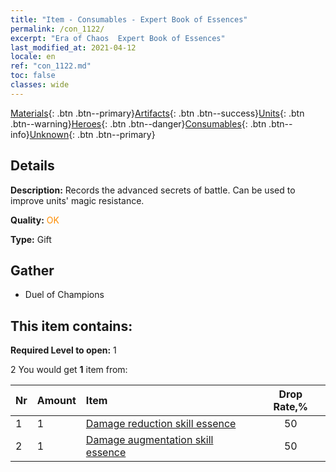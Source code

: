 ```yaml
---
title: "Item - Consumables - Expert Book of Essences"
permalink: /con_1122/
excerpt: "Era of Chaos  Expert Book of Essences"
last_modified_at: 2021-04-12
locale: en
ref: "con_1122.md"
toc: false
classes: wide
---
```

 [Materials](/){: .btn .btn--primary}[Artifacts](/Artifacts/){: .btn .btn--success}[Units](/Units/){: .btn .btn--warning}[Heroes](/Heroes/){: .btn .btn--danger}[Consumables](/Consumables/){: .btn .btn--info}[Unknown](/Unknown/){: .btn .btn--primary}

## Details
 **Description:** Records the advanced secrets of battle. Can be used to improve units' magic resistance.

 **Quality:** <span style="color: #FF8C00">OK</span>

 **Type:** Gift

## Gather

*    Duel of Champions 

## This item contains:

 **Required Level to open:** 1

 2 You would get **1** item  from:

  | Nr | Amount |     Item    | Drop Rate,% |
  |:---|:-------|:------------|:---------:|
  | 1 | 1 | [Damage reduction skill essence](/Items/con_1116/) | 50 | 
  | 2 | 1 | [Damage augmentation skill essence](/Items/con_1117/) | 50 | 
